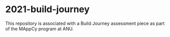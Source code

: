 # 2021-build-journey

This repository is associated with a Build Journey assessment piece as part of the MAppCy program at ANU.

